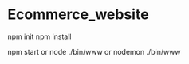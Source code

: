 # Ecommerce_website

<!-- At start and Only once -->
npm init
npm install

<!-- Project run -->
npm start 
    or
node ./bin/www
    or
nodemon ./bin/www
